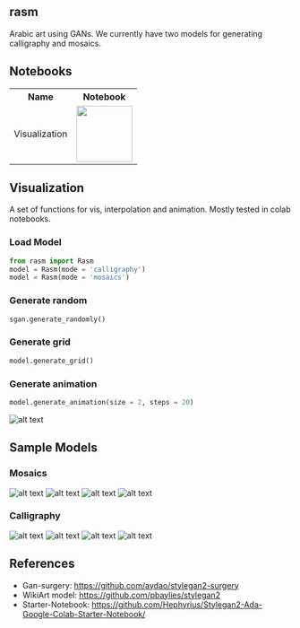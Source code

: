 ## rasm
Arabic art using GANs. We currently have two models for generating calligraphy and mosaics.  

## Notebooks 

<table class="tg">
  <tr>
    <th class="tg-yw4l"><b>Name</b></th>
    <th class="tg-yw4l"><b>Notebook</b></th>
  </tr>
  <tr>
    <td class="tg-yw4l">Visualization</td>
    <td class="tg-yw4l"><a href="https://colab.research.google.com/github/ARBML/rasm/blob/master/demo.ipynb">
  <img src="https://colab.research.google.com/assets/colab-badge.svg" width = '100px' >
</a></td>
  </tr>
</table>

## Visualization 
A set of functions for vis, interpolation and animation. Mostly tested in colab notebooks. 

### Load Model 
```python 
from rasm import Rasm
model = Rasm(mode = 'calligraphy')
model = Rasm(mode = 'mosaics')
```

### Generate random 
```python 
sgan.generate_randomly()
```

### Generate grid 
```python 
model.generate_grid()
```

### Generate animation 
```python
model.generate_animation(size = 2, steps = 20)
```

![alt text](video.gif)

## Sample Models 

### Mosaics 
![alt text](imgs/mosaic.png)
![alt text](imgs/mosaicsv2.png)
![alt text](imgs/mosaicsv3.png)
![alt text](imgs/mosaicsv4.png)
### Calligraphy 
![alt text](imgs/calligraphyv2.PNG)
![alt text](imgs/calligraphyv3.png)
![alt text](imgs/calligraphyv4.png)
![alt text](imgs/calligraphyv5.png)


## References 
- Gan-surgery: https://github.com/aydao/stylegan2-surgery
- WikiArt model: https://github.com/pbaylies/stylegan2 
- Starter-Notebook: https://github.com/Hephyrius/Stylegan2-Ada-Google-Colab-Starter-Notebook/